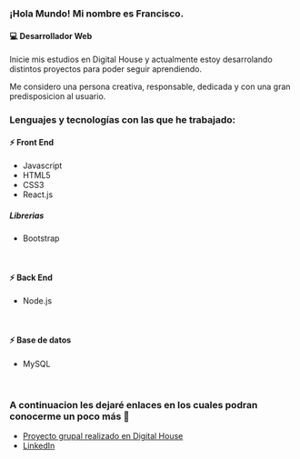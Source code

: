 ### ¡Hola Mundo! Mi nombre es Francisco.
#### :computer: Desarrollador Web

Inicie mis estudios en Digital House y actualmente estoy desarrolando distintos proyectos para poder seguir aprendiendo.

Me considero una persona creativa, responsable, dedicada y con una gran predisposicion al usuario.

### Lenguajes y tecnologías con las que he trabajado:       

#### ⚡ Front End

- Javascript  
- HTML5
- CSS3
- React.js

##### Librerias
- Bootstrap
<br/>

#### ⚡ Back End
- Node.js
<br/>

#### ⚡ Base de datos
- MySQL
<br/>

### A continuacion les dejaré enlaces en los cuales podran conocerme un poco más :slightly_smiling_face:

- [Proyecto grupal realizado en Digital House](https://dead-fellas.herokuapp.com/)
- [LinkedIn](https://www.linkedin.com/in/francisco-nicolas-guido-762aab199/)

<!--
**FranciscoGuido-99/FranciscoGuido-99** is a ✨ _special_ ✨ repository because its `README.md` (this file) appears on your GitHub profile.

Here are some ideas to get you started:

- 🔭 I’m currently working on ...
- 🌱 I’m currently learning ...
- 👯 I’m looking to collaborate on ...
- 🤔 I’m looking for help with ...
- 💬 Ask me about ...
- 📫 How to reach me: ...
- 😄 Pronouns: ...
- ⚡ Fun fact: ...
-->
